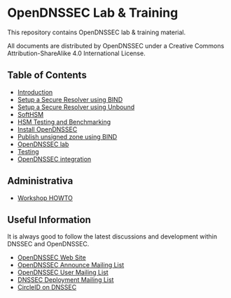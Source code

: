 # OpenDNSSEC Lab & Training

This repository contains OpenDNSSEC lab & training material.

All documents are distributed by OpenDNSSEC under a Creative Commons Attribution-ShareAlike 4.0 International License.

## Table of Contents

- [Introduction](intro.md)
- [Setup a Secure Resolver using BIND](recursive-bind.md)
- [Setup a Secure Resolver using Unbound](recursive-unbound.md)
- [SoftHSM](softhsm.md)
- [HSM Testing and Benchmarking](hsm-testing.md)
- [Install OpenDNSSEC](opendnssec-install.md)
- [Publish unsigned zone using BIND](publish-unsigned.md)
- [OpenDNSSEC lab](opendnssec-lab.md)
- [Testing](testing.md)
- [OpenDNSSEC integration](opendnssec-integration.md)


## Administrativa

- [Workshop HOWTO](workshop-howto.md)


## Useful Information

It is always good to follow the latest discussions and development within DNSSEC and OpenDNSSEC.

- [OpenDNSSEC Web Site](http://www.opendnssec.org/)
- [OpenDNSSEC Announce Mailing List](https://lists.opendnssec.org/mailman/listinfo/opendnssec-announce)
- [OpenDNSSEC User Mailing List](https://lists.opendnssec.org/mailman/listinfo/opendnssec-user)
- [DNSSEC Deployment Mailing List](https://dnssec-deployment.org/mailman/listinfo/dnssec-deployment)
- [CircleID on DNSSEC](http://www.circleid.com/topics/dnssec)
